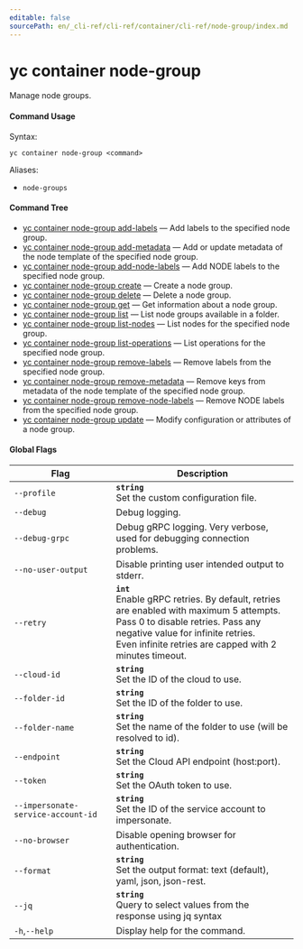 ```yaml
---
editable: false
sourcePath: en/_cli-ref/cli-ref/container/cli-ref/node-group/index.md
---
```


# yc container node-group

Manage node groups.

#### Command Usage

Syntax: 

`yc container node-group <command>`

Aliases: 

- `node-groups`

#### Command Tree

- [yc container node-group add-labels](add-labels.md) — Add labels to the specified node group.
- [yc container node-group add-metadata](add-metadata.md) — Add or update metadata of the node template of the specified node group.
- [yc container node-group add-node-labels](add-node-labels.md) — Add NODE labels to the specified node group.
- [yc container node-group create](create.md) — Create a node group.
- [yc container node-group delete](delete.md) — Delete a node group.
- [yc container node-group get](get.md) — Get information about a node group.
- [yc container node-group list](list.md) — List node groups available in a folder.
- [yc container node-group list-nodes](list-nodes.md) — List nodes for the specified node group.
- [yc container node-group list-operations](list-operations.md) — List operations for the specified node group.
- [yc container node-group remove-labels](remove-labels.md) — Remove labels from the specified node group.
- [yc container node-group remove-metadata](remove-metadata.md) — Remove keys from metadata of the node template of the specified node group.
- [yc container node-group remove-node-labels](remove-node-labels.md) — Remove NODE labels from the specified node group.
- [yc container node-group update](update.md) — Modify configuration or attributes of a node group.

#### Global Flags

| Flag | Description |
|----|----|
|`--profile`|<b>`string`</b><br/>Set the custom configuration file.|
|`--debug`|Debug logging.|
|`--debug-grpc`|Debug gRPC logging. Very verbose, used for debugging connection problems.|
|`--no-user-output`|Disable printing user intended output to stderr.|
|`--retry`|<b>`int`</b><br/>Enable gRPC retries. By default, retries are enabled with maximum 5 attempts.<br/>Pass 0 to disable retries. Pass any negative value for infinite retries.<br/>Even infinite retries are capped with 2 minutes timeout.|
|`--cloud-id`|<b>`string`</b><br/>Set the ID of the cloud to use.|
|`--folder-id`|<b>`string`</b><br/>Set the ID of the folder to use.|
|`--folder-name`|<b>`string`</b><br/>Set the name of the folder to use (will be resolved to id).|
|`--endpoint`|<b>`string`</b><br/>Set the Cloud API endpoint (host:port).|
|`--token`|<b>`string`</b><br/>Set the OAuth token to use.|
|`--impersonate-service-account-id`|<b>`string`</b><br/>Set the ID of the service account to impersonate.|
|`--no-browser`|Disable opening browser for authentication.|
|`--format`|<b>`string`</b><br/>Set the output format: text (default), yaml, json, json-rest.|
|`--jq`|<b>`string`</b><br/>Query to select values from the response using jq syntax|
|`-h`,`--help`|Display help for the command.|
